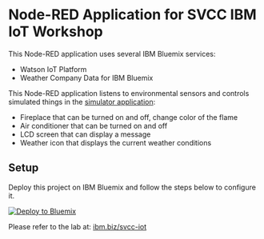 # Node-RED Application for SVCC IBM IoT Workshop

This Node-RED application uses several IBM Bluemix services:
* Watson IoT Platform
* Weather Company Data for IBM Bluemix

This Node-RED application listens to environmental sensors and controls simulated things in the [simulator application](https://github.com/jeancarl/svcc-iot-simulator):
* Fireplace that can be turned on and off, change color of the flame
* Air conditioner that can be turned on and off
* LCD screen that can display a message
* Weather icon that displays the current weather conditions

## Setup
Deploy this project on IBM Bluemix and follow the steps below to configure it.

[![Deploy to Bluemix](https://bluemix.net/deploy/button.png)](https://bluemix.net/deploy?repository=https://github.com/jeancarl/svcc-iot-application.git)

Please refer to the lab at:
[ibm.biz/svcc-iot](http://ibm.biz/svcc-iot)

